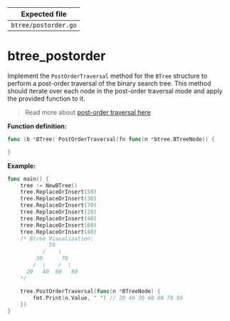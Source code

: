 | Expected file        |
| -------------------- |
| `btree/postorder.go` |

# btree_postorder

Implement the `PostOrderTraversal` method for the `BTree` structure to perform a post-order traversal of the binary search tree. This method should iterate over each node in the post-order traversal mode and apply the provided function to it.

> Read more about [post-order traversal here](https://en.wikipedia.org/wiki/Tree_traversal#Post-order,_LRN)

**Function definition:**

```go
func (b *BTree) PostOrderTraversal(fn func(n *btree.BTreeNode)) {

}
```

**Example:**

```go
func main() {
    tree := NewBTree()
    tree.ReplaceOrInsert(50)
    tree.ReplaceOrInsert(30)
    tree.ReplaceOrInsert(70)
    tree.ReplaceOrInsert(20)
    tree.ReplaceOrInsert(40)
    tree.ReplaceOrInsert(60)
    tree.ReplaceOrInsert(80)
    /* Btree Visualization:
             50
           /    \
         30      70
        /  \    /  \
      20   40  60   80
    */

    tree.PostOrderTraversal(func(n *BTreeNode) {
        fmt.Print(n.Value, " ") // 20 40 30 60 80 70 50
    })
}
```
